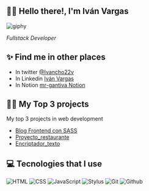 ## 👋🏻 Hello there!, I'm Iván Vargas
![giphy](https://user-images.githubusercontent.com/42701736/195340655-af167d94-ea88-4976-99dc-7fcec3382411.gif)

<p><em>Fullstack Developer</em></p>

## ✨ Find me in other places
- In twitter [@Ivancho22v]([twitter.com/LeoCode0](https://twitter.com/Ivancho22v))
- In Linkedin [Iván Vargas](https://www.linkedin.com/in/ivan-vargas-gantiva-developer/)
- In Notion [mr-gantiva Notion](https://www.notion.so/mr-gantiva/)

## 💪🏻 My Top 3 projects
My top 3 projects in web development

- [Blog Frontend con SASS](https://mr-gantiva.github.io/blog-frontend-sass/)
- [Proyecto_restaurante](https://mr-gantiva.github.io/proyecto-restaurante/)
- [Encriptador_texto](https://mr-gantiva.github.io/encriptador-texto/)

##

## 💻 Tecnologies that I use

![HTML](https://img.shields.io/badge/HTML5-E34F26?style=for-the-badge&logo=html5&logoColor=white) ![CSS](https://img.shields.io/badge/CSS3-1572B6?style=for-the-badge&logo=css3&logoColor=white) ![JavaScript](https://img.shields.io/badge/JavaScript-323330?style=for-the-badge&logo=javascript&logoColor=F7DF1E) ![Stylus](https://img.shields.io/badge/Stylus-333333?style=for-the-badge&logo=stylus&logoColor=white)  ![Git](https://img.shields.io/badge/Git-F05032?style=for-the-badge&logo=git&logoColor=white) ![Github](https://img.shields.io/badge/GitHub-100000?style=for-the-badge&logo=github&logoColor=white)
